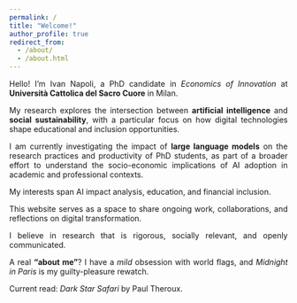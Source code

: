 ```yaml
---
permalink: /
title: "Welcome!"
author_profile: true
redirect_from: 
  - /about/
  - /about.html
---
```


<div style="text-align: justify">

Hello! I’m Ivan Napoli, a PhD candidate in *Economics of Innovation* at **Università Cattolica del Sacro Cuore** in Milan.

My research explores the intersection between **artificial intelligence** and **social sustainability**, with a particular focus on how digital technologies shape educational and inclusion opportunities.

I am currently investigating the impact of **large language models** on the research practices and productivity of PhD students, as part of a broader effort to understand the socio-economic implications of AI adoption in academic and professional contexts.

My interests span AI impact analysis, education, and financial inclusion.

This website serves as a space to share ongoing work, collaborations, and reflections on digital transformation.  

I believe in research that is rigorous, socially relevant, and openly communicated.

A real **“about me”**? I have a *mild* obsession with world flags, and *Midnight in Paris* is my guilty-pleasure rewatch.  

Current read: *Dark Star Safari* by Paul Theroux.

</div>
